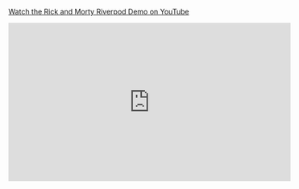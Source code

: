 [Watch the Rick and Morty Riverpod Demo on YouTube](https://www.youtube.com/watch?v=Hv3Z2Ud8x-8)

<iframe width="560" height="315" src="https://www.youtube.com/embed/Hv3Z2Ud8x-8" frameborder="0" allowfullscreen></iframe>
